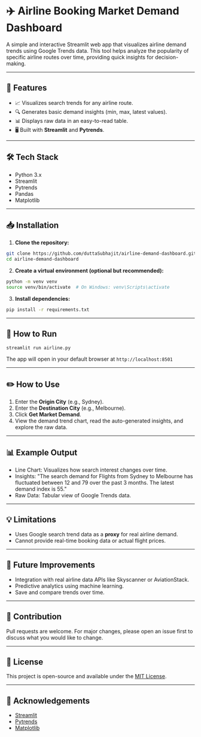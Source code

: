 # ✈️ Airline Booking Market Demand Dashboard

A simple and interactive Streamlit web app that visualizes airline demand trends using Google Trends data. This tool helps analyze the popularity of specific airline routes over time, providing quick insights for decision-making.

---

## 🚀 Features

* 📈 Visualizes search trends for any airline route.
* 🔍 Generates basic demand insights (min, max, latest values).
* 📊 Displays raw data in an easy-to-read table.
* 🖥 Built with **Streamlit** and **Pytrends**.

---

## 🛠 Tech Stack

* Python 3.x
* Streamlit
* Pytrends
* Pandas
* Matplotlib

---

## 📥 Installation

1. **Clone the repository:**

```bash
git clone https://github.com/duttaSubhajit/airline-demand-dashboard.git
cd airline-demand-dashboard
```

2. **Create a virtual environment (optional but recommended):**

```bash
python -m venv venv
source venv/bin/activate  # On Windows: venv\Scripts\activate
```

3. **Install dependencies:**

```bash
pip install -r requirements.txt
```

---

## 🚦 How to Run

```bash
streamlit run airline.py
```

The app will open in your default browser at `http://localhost:8501`

---

## ✏️ How to Use

1. Enter the **Origin City** (e.g., Sydney).
2. Enter the **Destination City** (e.g., Melbourne).
3. Click **Get Market Demand**.
4. View the demand trend chart, read the auto-generated insights, and explore the raw data.

---

## 📊 Example Output

* Line Chart: Visualizes how search interest changes over time.
* Insights: "The search demand for Flights from Sydney to Melbourne has fluctuated between 12 and 79 over the past 3 months. The latest demand index is 55."
* Raw Data: Tabular view of Google Trends data.

---

## 💡 Limitations

* Uses Google search trend data as a **proxy** for real airline demand.
* Cannot provide real-time booking data or actual flight prices.

---

## 📌 Future Improvements

* Integration with real airline data APIs like Skyscanner or AviationStack.
* Predictive analytics using machine learning.
* Save and compare trends over time.

---

## 🤝 Contribution

Pull requests are welcome. For major changes, please open an issue first to discuss what you would like to change.

---

## 📄 License

This project is open-source and available under the [MIT License](LICENSE).

---

## 🙏 Acknowledgements

* [Streamlit](https://streamlit.io/)
* [Pytrends](https://github.com/GeneralMills/pytrends)
* [Matplotlib](https://matplotlib.org/)


